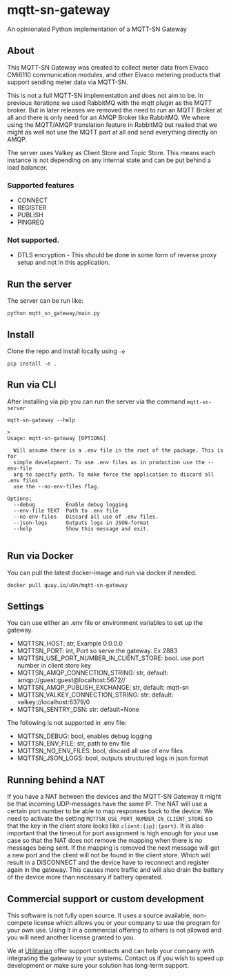 # mqtt-sn-gateway
An opinionated Python implementation of a MQTT-SN Gateway

## About
This MQTT-SN Gateway was created to collect meter data from Elvaco CMi6110 communication modules, and other Elvaco
metering products that support sending meter data via MQTT-SN.

This is not a full MQTT-SN implementation and does not aim to be. In previous iterations we used RabbitMQ with the 
mqtt plugin as the MQTT broker. But in later releases we removed the need to run an MQTT Broker at all and there is 
only need for an AMQP Broker like RabbitMQ. We where using the MQTT/AMQP translation feature in RabbitMQ but realied 
that we might as well not use the MQTT part at all and send everything directly on AMQP.

The server uses Valkey as Client Store and Topic Store. This means each instance is not depending on any internal state
and can be put behind a load balancer.

### Supported features

* CONNECT 
* REGISTER 
* PUBLISH 
* PINGREQ

### Not supported.
* DTLS encryption - This should be done in some form of reverse proxy setup and not in this application.

## Run the server

The server can be run like:

```
python mqtt_sn_gateway/main.py
```

## Install

Clone the repo and install locally using `-e`

```
pip install -e .
```

## Run via CLI

After installing via pip you can run the server via the command `mqtt-sn-server`

```shell
mqtt-sn-gateway --help

>
Usage: mqtt-sn-gateway [OPTIONS]

  Will assume there is a .env file in the root of the package. This is for
  simple development. To use .env files as in production use the --env-file
  arg to specify path. To make force the application to discard all .env files
  use the --no-env-files flag.

Options:
  --debug          Enable debug logging
  --env-file TEXT  Path to .env file
  --no-env-files   Discard all use of .env files.
  --json-logs      Outputs logs in JSON-format
  --help           Show this message and exit.


```

## Run via Docker

You can pull the latest docker-image and run via docker if needed.

```shell
docker pull quay.io/u9n/mqtt-sn-gateway
```

## Settings

You can use either an .env file or environment variables to set up the gateway.

* MQTTSN_HOST: str, Example 0.0.0.0 
* MQTTSN_PORT: int, Port so serve the gateway. Ex 2883
* MQTTSN_USE_PORT_NUMBER_IN_CLIENT_STORE: bool. use port number in client store key
* MQTTSN_AMQP_CONNECTION_STRING: str, default: amqp://guest:guest@localhost:5672//
* MQTTSN_AMQP_PUBLISH_EXCHANGE: str, default: mqtt-sn
* MQTTSN_VALKEY_CONNECTION_STRING: str: default: valkey://localhost:6379/0
* MQTTSN_SENTRY_DSN: str: default=None

The following is not supported in .env file:

* MQTTSN_DEBUG: bool, enables debug logging
* MQTTSN_ENV_FILE: str, path to env file
* MQTTSN_NO_ENV_FILES: bool, discard all use of env files
* MQTTSN_JSON_LOGS: bool, outputs structured logs in json format

## Running behind a NAT

If you have a NAT between the devices and the MQTT-SN Gateway it might be that incoming UDP-messages have the same IP.
The NAT will use a certain port number to be able to map responses back to the device. We need to activate the setting 
`MQTTSN_USE_PORT_NUMBER_IN_CLIENT_STORE` so that the key in the client store looks like `client:{ip}:{port}`.
It is also important that the timeout for port assignment is high enough for your use case so that the NAT does not 
remove the mapping when there is no messages being sent. If the mapping is removed the next message will get a new port 
and the client will not be found in the client store. Which will result in a DISCONNECT and the device have to reconnect 
and register again in the gateway. This causes more traffic and will also drain the battery of the device more than 
necessary if battery operated.

## Commercial support or custom development
This software is not fully open source. It uses a source available, non-compete license which allows you or your 
company to use the program for your own use. Using it in a commercial offering to others is not allowed and you will 
need another license granted to you.

We at [Utilitarian](https://www.utilitarian.io) offer support contracts and can help your company with integrating
the gateway to your systems. Contact us if you wish to speed up development or make 
sure your solution has long-term support.
